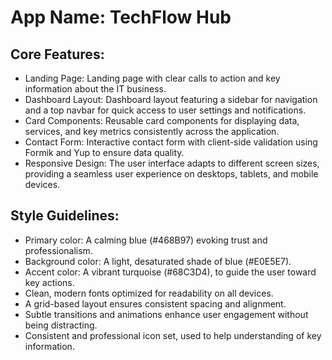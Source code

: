 # **App Name**: TechFlow Hub

## Core Features:

- Landing Page: Landing page with clear calls to action and key information about the IT business.
- Dashboard Layout: Dashboard layout featuring a sidebar for navigation and a top navbar for quick access to user settings and notifications.
- Card Components: Reusable card components for displaying data, services, and key metrics consistently across the application.
- Contact Form: Interactive contact form with client-side validation using Formik and Yup to ensure data quality.
- Responsive Design: The user interface adapts to different screen sizes, providing a seamless user experience on desktops, tablets, and mobile devices.

## Style Guidelines:

- Primary color: A calming blue (#468B97) evoking trust and professionalism.
- Background color: A light, desaturated shade of blue (#E0E5E7).
- Accent color: A vibrant turquoise (#68C3D4), to guide the user toward key actions.
- Clean, modern fonts optimized for readability on all devices.
- A grid-based layout ensures consistent spacing and alignment.
- Subtle transitions and animations enhance user engagement without being distracting.
- Consistent and professional icon set, used to help understanding of key information.